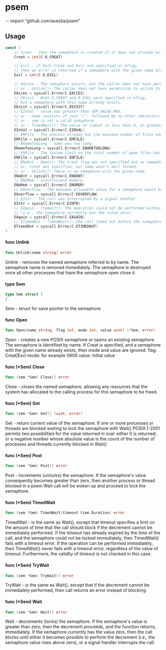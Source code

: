 # psem
--
    import "github.com/avezila/psem"


## Usage

```go
const (
	// Creat - then the semaphore is created if it does not already exist.
	Creat = int(C.O_CREAT)

	// Excl - if both Creat and Excl are specified in oflag,
	// then an error is returned if a semaphore with the given name already exists.
	Excl = int(C.O_EXCL)

	// EAcces - The semaphore exists, but the caller does not have permission to open it.
	// or - Unlink(): The caller does not have permission to unlink this semaphore.
	EAcces = syscall.Errno(C.EACCES)
	// EExist - Both O_CREAT and O_EXCL were specified in oflag,
	// but a semaphore with this name already exists.
	EExist = syscall.Errno(C.EEXIST)
	// EInVal - value was greater than SEM_VALUE_MAX.
	// or - name consists of just "/", followed by no other characters.
	// or - sem is not a valid semaphore.
	// or - TimedWait(): The value of timout is less than 0, or greater than or equal to 1000 million.
	EInVal = syscall.Errno(C.EINVAL)
	// EMFile - The process already has the maximum number of files and open.
	EMFile = syscall.Errno(C.EMFILE)
	// ENameTooLong - name was too long.
	ENameTooLong = syscall.Errno(C.ENAMETOOLONG)
	// ENFile - The system limit on the total number of open files has been reached.
	ENFile = syscall.Errno(C.ENFILE)
	// ENoEnt - Open(): The Creat flag was not specified and no semaphore with this name exists;
	// or, Creat was specified, but name wasn't well formed.
	// or - Unlink(): There is no semaphore with the given name.
	ENoEnt = syscall.Errno(C.ENOENT)
	// ENoMem - Insufficient memory.
	ENoMem = syscall.Errno(C.ENOMEM)
	// EOverflow - The maximum allowable value for a semaphore would be exceeded.
	EOverflow = syscall.Errno(C.EOVERFLOW)
	// EIntr - The call was interrupted by a signal handler
	EIntr = syscall.Errno(C.EINTR)
	// EAgain - TryWait(): The operation could not be performed without blocking
	// (i.e., the semaphore currently has the value zero).
	EAgain = syscall.Errno(C.EAGAIN)
	// ETimedOut - TimedWait(): The call timed out before the semaphore could be locked.
	ETimedOut = syscall.Errno(C.ETIMEDOUT)
)
```

#### func  Unlink

```go
func Unlink(name string) error
```
Unlink - removes the named semaphore referred to by name. The semaphore name is
removed immediately. The semaphore is destroyed once all other processes that
have the semaphore open close it.

#### type Sem

```go
type Sem struct {
}
```

Sem - struct for save pointer to the semaphore

#### func  Open

```go
func Open(name string, flag int, mode int, value uint) (*Sem, error)
```
Open - creates a new POSIX semaphore or opens an existing semaphore. The
semaphore is identified by name. If Creat is specified, and a semaphore with the
given name already exists, then mode and value are ignored. flag: Creat|Excl
mode: for example 0600 value: initial value

#### func (*Sem) Close

```go
func (sem *Sem) Close() error
```
Close - closes the named semaphore, allowing any resources that the system has
allocated to the calling process for this semaphore to be freed.

#### func (*Sem) Get

```go
func (sem *Sem) Get() (uint, error)
```
Get - return current value of the semaphore. If one or more processes or threads
are blocked waiting to lock the semaphore with Wait() POSIX.1-2001 permits two
possibilities for the value returned in sval: either 0 is returned; or a
negative number whose absolute value is the count of the number of processes and
threads currently blocked in Wait()

#### func (*Sem) Post

```go
func (sem *Sem) Post() error
```
Post - increments (unlocks) the semaphore. If the semaphore's value consequently
becomes greater than zero, then another process or thread blocked in a psem.Wait
call will be woken up and proceed to lock the semaphore.

#### func (*Sem) TimedWait

```go
func (sem *Sem) TimedWait(timeout time.Duration) error
```
TimedWait - is the same as Wait(), except that timeout specifies a limit on the
amount of time that the call should block if the decrement cannot be immediately
performed. If the timeout has already expired by the time of the call, and the
semaphore could not be locked immediately, then TimedWait() fails with a timeout
error. If the operation can be performed immediately, then TimedWait() never
fails with a timeout error, regardless of the value of timeout. Furthermore, the
validity of timeout is not checked in this case.

#### func (*Sem) TryWait

```go
func (sem *Sem) TryWait() error
```
TryWait - is the same as Wait(), except that if the decrement cannot be
immediately performed, then call returns an error instead of blocking.

#### func (*Sem) Wait

```go
func (sem *Sem) Wait() error
```
Wait - decrements (locks) the semaphore. If the semaphore's value is greater
than zero, then the decrement proceeds, and the function returns, immediately.
If the semaphore currently has the value zero, then the call blocks until either
it becomes possible to perform the decrement (i.e., the semaphore value rises
above zero), or a signal handler interrupts the call.
